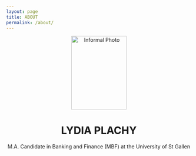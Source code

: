 ```yaml
---
layout: page
title: ABOUT
permalink: /about/
---
```


<center>
  
<img src="/Users/lydiaplachy/Documents/GitHub/lydiaplachy.github.io/Photo_Informal43.jpeg" alt="Informal Photo" style="height: 200px; width:150px;"/>

  <h1>LYDIA PLACHY </h1>
  <body> M.A. Candidate in Banking and Finance (MBF) at the University of St Gallen </body>
</center> 

